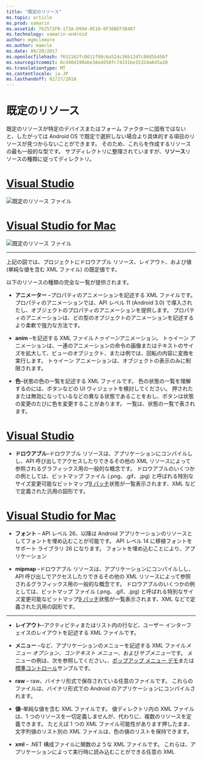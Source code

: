 ```yaml
---
title: "既定のリソース"
ms.topic: article
ms.prod: xamarin
ms.assetid: 762572F0-173A-D994-0510-8F36BEF3D487
ms.technology: xamarin-android
author: mgmclemore
ms.author: mamcle
ms.date: 09/20/2017
ms.openlocfilehash: f632162fc0611f08c6a52dc36b12d7c80d5b456f
ms.sourcegitcommit: 6cd40d190abe38edd50fc74331be15324a845a28
ms.translationtype: MT
ms.contentlocale: ja-JP
ms.lasthandoff: 02/27/2018
---
```

# <a name="default-resources"></a>既定のリソース

既定のリソースが特定のデバイスまたはフォーム ファクターに固有ではないと、したがっては Android OS で既定で選択しない場合より具体的する項目のリソースが見つからないことができます。 そのため、これらを作成するリソースの最も一般的な型です。 サブディレクトリに整理されていますが、**リソース**リソースの種類に従ってディレクトリ。

# <a name="visual-studiotabvswin"></a>[Visual Studio](#tab/vswin)

![既定のリソース ファイル](default-resources-images/01-resource-files-vs.png)
 
# <a name="visual-studio-for-mactabvsmac"></a>[Visual Studio for Mac](#tab/vsmac)

![既定のリソース ファイル](default-resources-images/01-resource-files-xs.png)
 
-----

上記の図では、プロジェクトにドロウアブル リソース、レイアウト、および値 (単純な値を含む XML ファイル) の既定値です。

以下のリソースの種類の完全な一覧が提供されます。

-  **アニメーター** &ndash;プロパティのアニメーションを記述する XML ファイルです。
   プロパティのアニメーションでは、API レベル 11 (Android 3.0) で導入されたし、オブジェクトのプロパティのアニメーションを提供します。 プロパティのアニメーションは、どの型のオブジェクトのアニメーションを記述するより柔軟で強力な方法です。

-  **anim** &ndash;を記述する XML ファイル*トゥイーン*アニメーション。 トゥイーン アニメーションは、一連のアニメーションの命令の画像またはテキストのサイズを拡大して、ビューのオブジェクト、または例では、回転の内容に変換を実行します。 トゥイーン アニメーションは、オブジェクトの表示のみに制限されます。

-  **色**&ndash;状態の色の一覧を記述する XML ファイルです。 色の状態の一覧を理解するのには、ボタンなどの UI ウィジェットを検討してください。
   押されたまたは無効になっているなどの異なる状態であることをおし、ボタンは状態の変更のたびに色を変更することがあります。 一覧は、状態の一覧で表されます。

# <a name="visual-studiotabvswin"></a>[Visual Studio](#tab/vswin)

-  **ドロウアブル**&ndash;ドロウアブル リソースは、アプリケーションにコンパイルしし、API 呼び出しでアクセスしたりできるその他の XML リソースによって参照されるグラフィックス用の一般的な概念です。
   ドロウアブルのいくつかの例としては、ビットマップ ファイル (.png、.gif、.jpg) と呼ばれる特別なサイズ変更可能なビットマップ[9 パッチ](https://developer.android.com/guide/topics/graphics/2d-graphics.html#nine-patch)状態が一覧表示されます、XML などで定義された汎用の図形です。
 
# <a name="visual-studio-for-mactabvsmac"></a>[Visual Studio for Mac](#tab/vsmac)

-  **フォント** &ndash; API レベル 26、以降は Android アプリケーションのリソースとしてフォントを埋め込むことが可能です。 API レベル 14 に移植フォントをサポート ライブラリ 26 になります。 フォントを埋め込むことにより、アプリケーション 

-  **mipmap** &ndash;ドロウアブル リソースは、アプリケーションにコンパイルしし、API 呼び出しでアクセスしたりできるその他の XML リソースによって参照されるグラフィックス用の一般的な概念です。
   ドロウアブルのいくつかの例としては、ビットマップ ファイル (.png、.gif、.jpg) と呼ばれる特別なサイズ変更可能なビットマップ[9 パッチ](https://developer.android.com/guide/topics/graphics/2d-graphics.html#nine-patch)状態が一覧表示されます、XML などで定義された汎用の図形です。

-----

-  **レイアウト**&ndash;アクティビティまたはリスト内の行など、ユーザー インターフェイスのレイアウトを記述する XML ファイルです。

-  **メニュー** &ndash;など、アプリケーションのメニューを記述する XML ファイル*メニュー オプション*、*コンテキスト メニュー*、および*サブメニュー*です。 メニューの例は、次を参照してください。、[ポップアップ メニュー デモ](https://developer.xamarin.com/samples/monodroid/PopupMenuDemo/)または[標準コントロール](https://developer.xamarin.com/samples/mobile/StandardControls/)サンプルです。

-  **raw** &ndash; raw、バイナリ形式で保存されている任意のファイルです。 これらのファイルは、バイナリ形式での Android のアプリケーションにコンパイルされます。

-  **値**&ndash;単純な値を含む XML ファイルです。 値ディレクトリ内の XML ファイルは、1 つのリソースを一切定義しませんが、代わりに、複数のリソースを定義できます。 たとえば 1 つの XML ファイル可能性があります押したまま、文字列値のリスト別の XML ファイルは、色の値のリストを保持できます。

-  **xml** &ndash; .NET 構成ファイルに関数のような XML ファイルです。 これらは、アプリケーションによって実行時に読み込むことができる任意の XML

